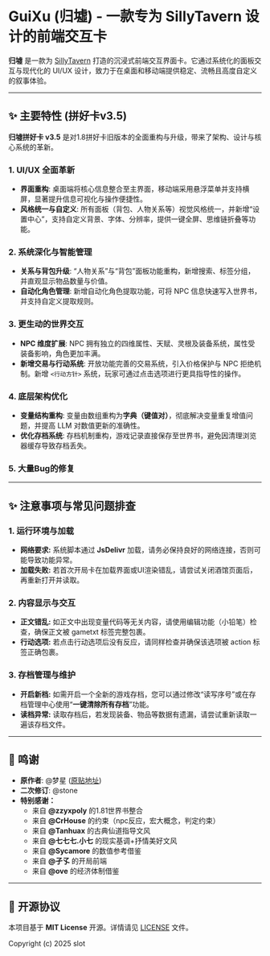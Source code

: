 # GuiXu (归墟) - 一款专为 SillyTavern 设计的前端交互卡

**归墟** 是一款为 [SillyTavern](https://github.com/SillyTavern/SillyTavern) 打造的沉浸式前端交互界面卡。它通过系统化的面板交互与现代化的 UI/UX 设计，致力于在桌面和移动端提供稳定、流畅且高度自定义的叙事体验。

---

## ✨ 主要特性 (拼好卡v3.5)

**归墟拼好卡 v3.5** 是对1.8拼好卡旧版本的全面重构与升级，带来了架构、设计与核心系统的革新。

### 1. **UI/UX 全面革新**
- **界面重构**: 桌面端将核心信息整合至主界面，移动端采用悬浮菜单并支持横屏，显著提升信息可视化与操作便捷性。
- **风格统一与自定义**: 所有面板（背包、人物关系等）视觉风格统一，并新增“设置中心”，支持自定义背景、字体、分辨率，提供一键全屏、思维链折叠等功能。

### 2. **系统深化与智能管理**
- **关系与背包升级**: “人物关系”与“背包”面板功能重构，新增搜索、标签分组，并直观显示物品数量与价值。
- **自动化角色管理**: 新增自动化角色提取功能，可将 NPC 信息快速写入世界书，并支持自定义提取规则。

### 3. **更生动的世界交互**
- **NPC 维度扩展**: NPC 拥有独立的四维属性、天赋、灵根及装备系统，属性受装备影响，角色更加丰满。
- **新增交易与行动系统**: 开放功能完善的交易系统，引入价格保护与 NPC 拒绝机制。新增 `<行动方针>` 系统，玩家可通过点击选项进行更具指导性的操作。

### 4. **底层架构优化**
- **变量结构重构**: 变量由数组重构为**字典（键值对）**，彻底解决变量重复增值问题，并提高 LLM 对数值更新的准确性。
- **优化存档系统**: 存档机制重构，游戏记录直接保存至世界书，避免因清理浏览器缓存导致存档丢失。

### 5. **大量Bug的修复**

---

## ✨ 注意事项与常见问题排查

### 1. 运行环境与加载
- **网络要求:** 系统脚本通过 **JsDelivr** 加载，请务必保持良好的网络连接，否则可能导致功能异常。
- **加载失败:** 若首次开局卡在加载界面或UI渲染错乱，请尝试关闭酒馆页面后，再重新打开并读取。

### 2. 内容显示与交互
- **正文错乱:** 如正文中出现变量代码等无关内容，请使用编辑功能（小铅笔）检查，确保正文被 gametxt 标签完整包裹。
- **行动选项:** 若点击行动选项后没有反应，请同样检查并确保该选项被 action 标签正确包裹。

### 3. 存档管理与维护
- **开启新档:** 如需开启一个全新的游戏存档，您可以通过修改“读写序号”或在存档管理中心使用“**一键清除所有存档**”功能。
- **读档异常:** 读取存档后，若发现装备、物品等数据有遗漏，请尝试重新读取一遍该存档文件。

---

## 🙏 鸣谢

- **原作者**: @梦星 ([原贴地址](https://discord.com/channels/1134557553011998840/1395002325751300227))
- **二次修订**: @stone
- **特别感谢：**
    * 来自 **@zzyxpoly** 的1.81世界书整合
    * 来自 **@CrHouse** 的约束（npc反应，宏大概念，判定约束）
    * 来自 **@Tanhuax** 的古典仙道指导文风
    * 来自 **@七七七.小七** 的现实基调+抒情美好文风
    * 来自 **@Sycamore** 的数值参考借鉴
    * 来自 **@孑孓** 的开局前端
    * 来自 **@ove** 的经济体制借鉴
---

## 📜 开源协议

本项目基于 **MIT License** 开源。详情请见 [LICENSE](./LICENSE) 文件。

Copyright (c) 2025 slot
